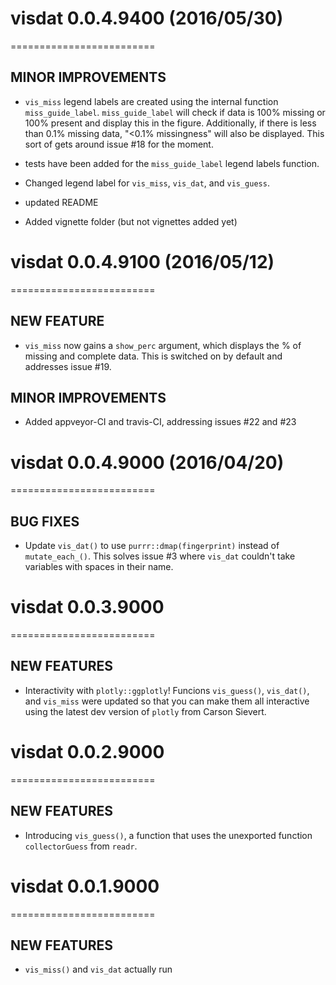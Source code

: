 # visdat 0.0.4.9400 (2016/05/30)
=========================

## MINOR IMPROVEMENTS

- `vis_miss` legend labels are created using the internal function `miss_guide_label`. `miss_guide_label` will check if data is 100% missing or 100% present and display this in the figure. Additionally, if there is less than 0.1% missing data, "<0.1% missingness" will also be displayed. This sort of gets around issue #18 for the moment.

- tests have been added for the `miss_guide_label` legend labels function.

- Changed legend label for `vis_miss`, `vis_dat`, and `vis_guess`. 

- updated README

- Added vignette folder (but not vignettes added yet)

# visdat 0.0.4.9100 (2016/05/12)
=========================

## NEW FEATURE

- `vis_miss` now gains a `show_perc` argument, which displays the % of missing and complete data. This is switched on by default and addresses issue #19.

## MINOR IMPROVEMENTS

- Added appveyor-CI and travis-CI, addressing issues #22 and #23


# visdat 0.0.4.9000 (2016/04/20)
=========================

## BUG FIXES

- Update `vis_dat()` to use `purrr::dmap(fingerprint)` instead of `mutate_each_()`. This solves issue #3 where `vis_dat` couldn't take variables with spaces in their name.

# visdat 0.0.3.9000
=========================

## NEW FEATURES

- Interactivity with `plotly::ggplotly`! Funcions `vis_guess()`, `vis_dat()`, and `vis_miss` were updated so that you can make them all interactive using the latest dev version of `plotly` from Carson Sievert.


# visdat 0.0.2.9000
=========================

## NEW FEATURES

- Introducing `vis_guess()`, a function that uses the unexported function `collectorGuess` from `readr`.


# visdat 0.0.1.9000
=========================

## NEW FEATURES

- `vis_miss()` and `vis_dat` actually run

